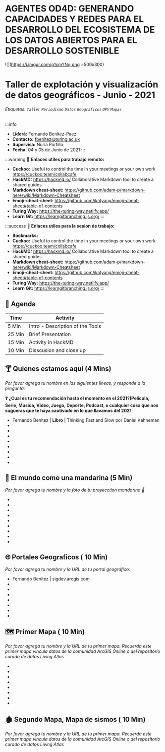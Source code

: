 AGENTES OD4D: GENERANDO CAPACIDADES Y REDES PARA EL DESARROLLO DEL ECOSISTEMA DE LOS DATOS ABIERTOS PARA EL DESARROLLO SOSTENIBLE
===
![](https://i.imgur.com/g1cmYNq.png =500x300)

Taller de explotación y visualización de datos geográficos -  Junio - 2021
===
###### Etiquetas: `Taller` `Periodismo` `Datos` `Geograficos` `UPV` `Mapas`

:::info
- **Liderá:** Fernando Benitez-Paez 
- **Contacto:** [fbenitez@turing.ac.uk](mailto:fbenitez@turing.ac.uk)
- **Supervisá:** Nuria Portillo
- **Fecha:** 04 y 05 de Junio de 2021
:::

:::warning
:notebook: **Enlaces utiles para trabajo remoto:**
- **Cuckoo:** Useful to control the time in your meetings or your own work https://cuckoo.team/collabcafe 
- **HackMD:** https://hackmd.io/ Collaborative Markdown tool to create a shared guides
- **Markdown cheat-sheet:** https://github.com/adam-p/markdown-here/wiki/Markdown-Cheatsheet
- **Emoji-cheat-sheet:** https://github.com/ikatyang/emoji-cheat-sheet#table-of-contents 
- **Turing Way:** https://the-turing-way.netlify.app/
- **Learn Git:** https://learngitbranching.js.org/
:::

:::success
:link: **Enlaces utiles para la sesion de trabajo:**
- **Bookmarks:** 
- **Cuckoo:** Useful to control the time in your meetings or your own work https://cuckoo.team/collabcafe 
- **HackMD:** https://hackmd.io/ Collaborative Markdown tool to create a shared guides
- **Markdown cheat-sheet:** https://github.com/adam-p/markdown-here/wiki/Markdown-Cheatsheet
- **Emoji-cheat-sheet:** https://github.com/ikatyang/emoji-cheat-sheet#table-of-contents 
- **Turing Way:** https://the-turing-way.netlify.app/
- **Learn Git:** https://learngitbranching.js.org/
:::

:dart: Agenda
---


| Time  | Activity  |
| -------- | -------- |
| 5 Min    | Intro - Description of the Tools |
| 25 Min   | Brief Presentation |
| 15 Min| Activity in HackMD|
|10 Min | Disscusion and close up|


:cocktail: Quienes estamos aquí (4 Mins)
---

*Por favor agrega tu nombre en las siguientes lineas, y responde a la pregunta:*

**:question: ¿Cual es tu recomendación hasta el momento en el 2021?(Pelicula, Serie, Musica, Video, Juego, Deporte, Podcast, o cualquier cosa que nos sugueras que te haya cautivado en lo que llavamos del 2021**

* Fernando Benitez | **Libro** | Thinking Fast and Slow por Daniel Kahneman 
* 
* 
* 
* 
* 
* 
* 
* 

:tangerine: El mundo como una mandarina (5 Min)
---

*Por favor agrega tu nombre y la foto de tu proyecction mandarina :tangerine:*

* 
* 
* 
* 
* 
* 
* 
* 
* 

:globe_with_meridians: Portales Geograficos ( 10 Min)
---

*Por favor agrega tu nombre y la URL de tu portal geográfico:*

* Fernando Benitez | sigdev.arcgis.com
* 
* 
* 
* 
* 
* 
* 

:world_map: Primer Mapa ( 10 Min)
---

*Por favor agrega tu nombre y la URL de tu primer mapa. Recuerda este primer mapa vincula datos de la comunidad ArcGIS Online o del repositorio curado de datos Living Atlas*

* 
*
*
*
*
*
*
*

:derelict_house: Segundo Mapa, Mapa de sismos ( 10 Min) 
---
*Por favor agrega tu nombre y la URL de tu primer mapa. Recuerda este primer mapa vincula datos de la comunidad ArcGIS Online o del repositorio curado de datos Living Atlas*





















